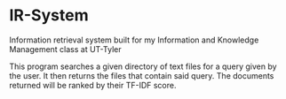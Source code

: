 # IR-System
Information retrieval system built for my Information and Knowledge Management class at UT-Tyler

This program searches a given directory of text files for a query given by the user. It then returns the files that contain said query. The documents returned will be ranked by their TF-IDF score.
